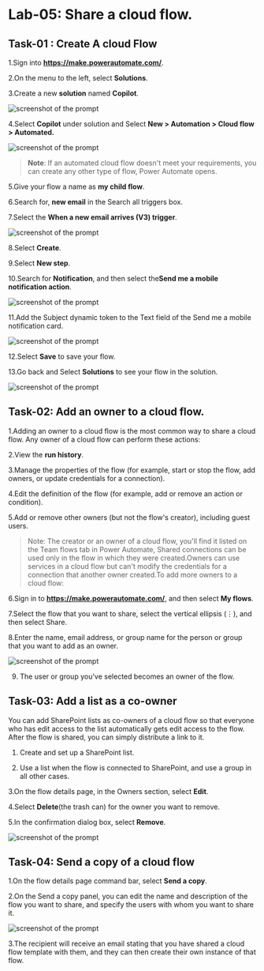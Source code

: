 # Lab-05: Share a cloud flow.

## Task-01 : Create A cloud Flow

1.Sign into **https://make.powerautomate.com/**.
   
2.On the menu to the left, select **Solutions**.
   
3.Create a new **solution** named **Copilot**.

![screenshot of the prompt ](../Media/05/solution.png)
    
4.Select **Copilot** under solution and Select **New > Automation > Cloud flow > Automated.**

![screenshot of the prompt ](../Media/05/select-new-flow.png)

>**Note**: If an automated cloud flow doesn't meet your requirements, you can create any other type of flow, Power Automate opens.

5.Give your flow a name as **my child flow**.
   
6.Search for, **new email** in the Search all triggers box.
   
7.Select the **When a new email arrives (V3) trigger**.

![screenshot of the prompt ](../Media/05/search-trigger.png)
        
8.Select **Create**.
    
9.Select **New step**.
	
10.Search for **Notification**, and then select the**Send me a mobile notification action**.

![screenshot of the prompt ](../Media/05/new-notification.png)

11.Add the Subject dynamic token to the Text field of the Send me a mobile notification card.

![screenshot of the prompt ](../Media/05/new-email-notification-flow.png)

12.Select **Save** to save your flow.
    
13.Go back and Select **Solutions** to see your flow in the solution.

![screenshot of the prompt ](../Media/05/new-flow-inside-solution.png)

## Task-02: Add an owner to a cloud flow.

1.Adding an owner to a cloud flow is the most common way to share a cloud flow. Any owner of a cloud flow can perform these actions:
   
2.View the **run history**.
   
3.Manage the properties of the flow (for example, start or stop the flow, add owners, or update credentials for a connection).
   
4.Edit the definition of the flow (for example, add or remove an action or condition).
   
5.Add or remove other owners (but not the flow's creator), including guest users.

> Note: The creator or an owner of a cloud flow, you'll find it listed on the Team flows tab in Power Automate, Shared connections can be used only in the flow in which they were created.Owners can use services in a cloud flow but can't modify the credentials for a connection that another owner created.To add more owners to a cloud flow:

6.Sign in to **https://make.powerautomate.com/**, and then select **My flows**.
   
7.Select the flow that you want to share, select the vertical ellipsis (⋮), and then select Share.
    
8.Enter the name, email address, or group name for the person or group that you want to add as an owner.

   ![screenshot of the prompt ](../Media/adduser.png)
    
9. The user or group you've selected becomes an owner of the flow.


## Task-03: Add a list as a co-owner

You can add SharePoint lists as co-owners of a cloud flow so that everyone who has edit access to the list automatically gets edit access to the flow. After the flow is shared, you can simply distribute a link to it. 

1. Create and set up a SharePoint list.
   
2. Use a list when the flow is connected to SharePoint, and use a group in all other cases.

3.On the flow details page, in the Owners section, select **Edit**.
   
4.Select **Delete**(the trash can) for the owner you want to remove.
   
5.In the confirmation dialog box, select **Remove**.

 ![screenshot of the prompt ](../Media/edit.png)
   

## Task-04: **Send a copy of a cloud flow**

1.On the flow details page command bar, select **Send a copy**.
   
2.On the Send a copy panel, you can edit the name and description of the flow you want to share, and specify the users with whom you want to share it.

![screenshot of the prompt ](../Media/05/sendacopy.png)
 
3.The recipient will receive an email stating that you have shared a cloud flow template with them, and they can then create their own instance of that flow.
